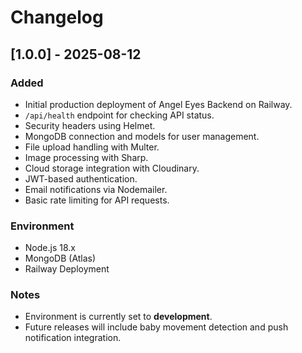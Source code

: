 # Changelog

## [1.0.0] - 2025-08-12
### Added
- Initial production deployment of Angel Eyes Backend on Railway.
- `/api/health` endpoint for checking API status.
- Security headers using Helmet.
- MongoDB connection and models for user management.
- File upload handling with Multer.
- Image processing with Sharp.
- Cloud storage integration with Cloudinary.
- JWT-based authentication.
- Email notifications via Nodemailer.
- Basic rate limiting for API requests.

### Environment
- Node.js 18.x
- MongoDB (Atlas)
- Railway Deployment

### Notes
- Environment is currently set to **development**.
- Future releases will include baby movement detection and push notification integration.
